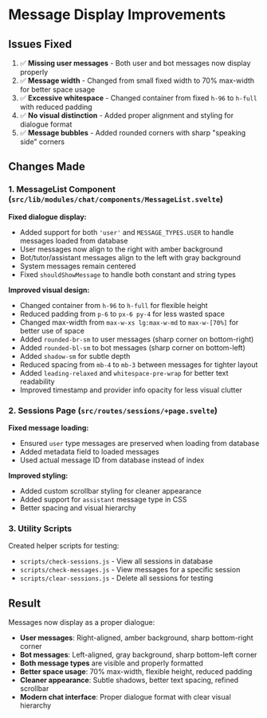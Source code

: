 # Message Display Improvements

## Issues Fixed

1. ✅ **Missing user messages** - Both user and bot messages now display properly
2. ✅ **Message width** - Changed from small fixed width to 70% max-width for better space usage
3. ✅ **Excessive whitespace** - Changed container from fixed `h-96` to `h-full` with reduced padding
4. ✅ **No visual distinction** - Added proper alignment and styling for dialogue format
5. ✅ **Message bubbles** - Added rounded corners with sharp "speaking side" corners

## Changes Made

### 1. MessageList Component (`src/lib/modules/chat/components/MessageList.svelte`)

**Fixed dialogue display:**

- Added support for both `'user'` and `MESSAGE_TYPES.USER` to handle messages loaded from database
- User messages now align to the right with amber background
- Bot/tutor/assistant messages align to the left with gray background
- System messages remain centered
- Fixed `shouldShowMessage` to handle both constant and string types

**Improved visual design:**

- Changed container from `h-96` to `h-full` for flexible height
- Reduced padding from `p-6` to `px-6 py-4` for less wasted space
- Changed max-width from `max-w-xs lg:max-w-md` to `max-w-[70%]` for better use of space
- Added `rounded-br-sm` to user messages (sharp corner on bottom-right)
- Added `rounded-bl-sm` to bot messages (sharp corner on bottom-left)
- Added `shadow-sm` for subtle depth
- Reduced spacing from `mb-4` to `mb-3` between messages for tighter layout
- Added `leading-relaxed` and `whitespace-pre-wrap` for better text readability
- Improved timestamp and provider info opacity for less visual clutter

### 2. Sessions Page (`src/routes/sessions/+page.svelte`)

**Fixed message loading:**

- Ensured `user` type messages are preserved when loading from database
- Added metadata field to loaded messages
- Used actual message ID from database instead of index

**Improved styling:**

- Added custom scrollbar styling for cleaner appearance
- Added support for `assistant` message type in CSS
- Better spacing and visual hierarchy

### 3. Utility Scripts

Created helper scripts for testing:

- `scripts/check-sessions.js` - View all sessions in database
- `scripts/check-messages.js` - View messages for a specific session
- `scripts/clear-sessions.js` - Delete all sessions for testing

## Result

Messages now display as a proper dialogue:

- **User messages**: Right-aligned, amber background, sharp bottom-right corner
- **Bot messages**: Left-aligned, gray background, sharp bottom-left corner
- **Both message types** are visible and properly formatted
- **Better space usage**: 70% max-width, flexible height, reduced padding
- **Cleaner appearance**: Subtle shadows, better text spacing, refined scrollbar
- **Modern chat interface**: Proper dialogue format with clear visual hierarchy
